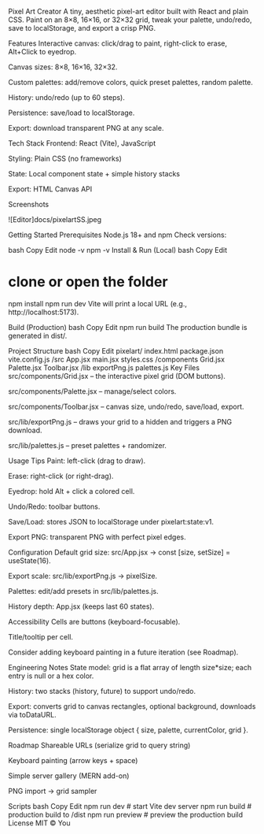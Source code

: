 Pixel Art Creator
A tiny, aesthetic pixel-art editor built with React and plain CSS.
Paint on an 8×8, 16×16, or 32×32 grid, tweak your palette, undo/redo, save to localStorage, and export a crisp PNG.

Features
Interactive canvas: click/drag to paint, right-click to erase, Alt+Click to eyedrop.

Canvas sizes: 8×8, 16×16, 32×32.

Custom palettes: add/remove colors, quick preset palettes, random palette.

History: undo/redo (up to 60 steps).

Persistence: save/load to localStorage.

Export: download transparent PNG at any scale.

Tech Stack
Frontend: React (Vite), JavaScript

Styling: Plain CSS (no frameworks)

State: Local component state + simple history stacks

Export: HTML Canvas API

Screenshots

![Editor]docs/pixelartSS.jpeg

Getting Started
Prerequisites
Node.js 18+ and npm
Check versions:

bash
Copy
Edit
node -v
npm -v
Install & Run (Local)
bash
Copy
Edit
# clone or open the folder
npm install
npm run dev
Vite will print a local URL (e.g., http://localhost:5173).

Build (Production)
bash
Copy
Edit
npm run build
The production bundle is generated in dist/.

Project Structure
bash
Copy
Edit
pixelart/
  index.html
  package.json
  vite.config.js
  /src
    App.jsx
    main.jsx
    styles.css
    /components
      Grid.jsx
      Palette.jsx
      Toolbar.jsx
    /lib
      exportPng.js
      palettes.js
Key Files
src/components/Grid.jsx – the interactive pixel grid (DOM buttons).

src/components/Palette.jsx – manage/select colors.

src/components/Toolbar.jsx – canvas size, undo/redo, save/load, export.

src/lib/exportPng.js – draws your grid to a hidden <canvas> and triggers a PNG download.

src/lib/palettes.js – preset palettes + randomizer.

Usage Tips
Paint: left-click (drag to draw).

Erase: right-click (or right-drag).

Eyedrop: hold Alt + click a colored cell.

Undo/Redo: toolbar buttons.

Save/Load: stores JSON to localStorage under pixelart:state:v1.

Export PNG: transparent PNG with perfect pixel edges.

Configuration
Default grid size: src/App.jsx → const [size, setSize] = useState(16).

Export scale: src/lib/exportPng.js → pixelSize.

Palettes: edit/add presets in src/lib/palettes.js.

History depth: App.jsx (keeps last 60 states).

Accessibility
Cells are buttons (keyboard-focusable).

Title/tooltip per cell.

Consider adding keyboard painting in a future iteration (see Roadmap).

Engineering Notes
State model: grid is a flat array of length size*size; each entry is null or a hex color.

History: two stacks (history, future) to support undo/redo.

Export: converts grid to canvas rectangles, optional background, downloads via toDataURL.

Persistence: single localStorage object { size, palette, currentColor, grid }.

Roadmap
Shareable URLs (serialize grid to query string)

Keyboard painting (arrow keys + space)

Simple server gallery (MERN add-on)

PNG import → grid sampler

Scripts
bash
Copy
Edit
npm run dev     # start Vite dev server
npm run build   # production build to /dist
npm run preview # preview the production build
License
MIT © You